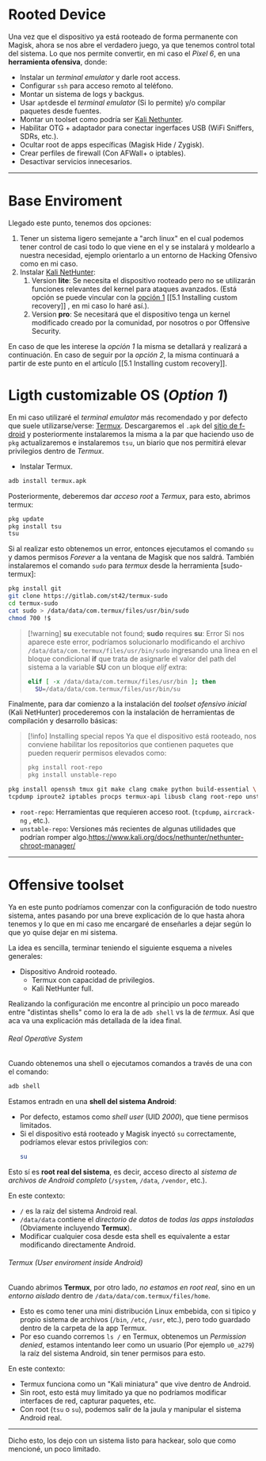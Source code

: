 # Rooted Device

Una vez que el dispositivo ya está rooteado de forma permanente con Magisk, ahora se nos abre el verdadero juego, ya que tenemos control total del sistema. Lo que nos permite convertir, en mi caso el *Pixel 6*, en una **herramienta ofensiva**, donde:

- Instalar un *terminal emulator* y darle root access.
- Configurar `ssh` para acceso remoto al teléfono.
- Montar un sistema de logs y backgus.
- Usar `apt`desde el *terminal emulator* (Si lo permite) y/o compilar paquetes desde fuentes.
- Montar un toolset como podría ser [Kali Nethunter](https://www.kali.org/get-kali/#kali-mobile).
- Habilitar OTG + adaptador para conectar ingerfaces USB (WiFi Sniffers, SDRs, etc.).
- Ocultar root de apps específicas (Magisk Hide / Zygisk).
- Crear perfiles de firewall (Con AFWall+ o iptables).
- Desactivar servicios innecesarios.

-----
# Base Enviroment

Llegado este punto, tenemos dos opciones:

1. Tener un sistema ligero semejante a "arch linux" en el cual podemos tener control de casi todo lo que viene en el y se instalará y moldearlo a nuestra necesidad, ejemplo orientarlo a un entorno de Hacking Ofensivo como en mi caso.
2. Instalar [Kali NetHunter](https://www.kali.org/docs/nethunter/):
	1. Version **lite**: Se necesita el dispositivo rooteado pero no se utilizarán funciones relevantes del kernel para ataques avanzados. (Está opción se puede vincular con la [opción 1]() [[5.1 Installing custom recovery]]
, en mi caso lo haré así.).
	2. Version **pro**: Se necesitará que el dispositivo tenga un kernel modificado creado por la comunidad, por nosotros o por Offensive Security.

En caso de que les interese la *opción* *1* la misma se detallará y realizará a continuación. En caso de seguir por la *opción* *2*, la misma continuará a partir de este punto en el artículo [[5.1 Installing custom recovery]].

# Ligth customizable OS (*Option 1*)

En mi caso utilizaré el *terminal emulator* más recomendado y por defecto que suele utilizarse/verse: [Termux](https://termux.dev/en/). Descargaremos el `.apk` del [sitio de f-droid](https://f-droid.org/en/packages/com.termux/) y posteriormente instalaremos la misma a la par que haciendo uso de `pkg` actualizaremos e instalaremos `tsu`, un biario que nos permitirá elevar privilegios dentro de *Termux*.

- Instalar Termux.
 ```bash
adb install termux.apk
```

Posteriormente, deberemos dar *acceso root* a *Termux*, para esto, abrimos termux:

```bash
pkg update
pkg install tsu
tsu
```

Si al realizar esto obtenemos un error, entonces ejecutamos el comando `su` y damos permisos *Forever* a la ventana de Magisk que nos saldrá. También instalaremos el comando `sudo` para *termux* desde la herramienta [sudo-termux]:

```bash
pkg install git
git clone https://gitlab.com/st42/termux-sudo
cd termux-sudo
cat sudo > /data/data/com.termux/files/usr/bin/sudo
chmod 700 !$ 
```

> [!warning] **su** executable not found; **sudo** requires **su**:  Error
> Si nos aparece este error, podríamos solucionarlo modificando el archivo `/data/data/com.termux/files/usr/bin/sudo` ingresando una linea en el bloque condicional **if** que trata de asignarle el valor del path del sistema a la variable **SU** con un bloque *elif* extra:
> 
> ```bash
> elif [ -x /data/data/com.termux/files/usr/bin ]; then
> 	SU=/data/data/com.termux/files/usr/bin/su
> ```

Finalmente, para dar comienzo a la instalación del *toolset ofensivo inicial* (Kali NetHunter) procederemos con la instalación de herramientas de compilación y desarrollo básicas:

> [!info] Installing special repos
> Ya que el dispositivo está rooteado, nos conviene habilitar los repositorios que contienen paquetes que pueden requerir permisos elevados como:
> ```bash
> pkg install root-repo
> pkg install unstable-repo
> ```

```bash
pkg install openssh tmux git make clang cmake python build-essential \
tcpdump iproute2 iptables procps termux-api libusb clang root-repo unstable-repo
```

- `root-repo`: Herramientas que requieren acceso root. (`tcpdump`, `aircrack-ng` , etc.).
- `unstable-repo`: Versiones más recientes de algunas utilidades que podrían romper algo.https://www.kali.org/docs/nethunter/nethunter-chroot-manager/

----
# Offensive toolset

Ya en este punto podríamos comenzar con la configuración de todo nuestro sistema, antes pasando por una breve explicación de lo que hasta ahora tenemos y lo que en mi caso me encargaré de enseñarles a dejar según lo que yo quise dejar en mi sistema.

La idea es sencilla, terminar teniendo el siguiente esquema a niveles generales:

- Dispositivo Android rooteado.
	- Termux con capacidad de privilegios.
	- Kali NetHunter full.

Realizando la configuración me encontre al principio un poco mareado entre "distintas shells" como lo era la de `adb shell` vs la de *termux*. Así que aca va una explicación más detallada de la idea final.
###### Real Operative System

Cuando obtenemos una shell o ejecutamos comandos a través de una con el comando: 

```bash
adb shell
```

Estamos entradn en una **shell del sistema Android**:
- Por defecto, estamos como *shell user* (UID *2000*), que tiene permisos limitados.
- Si el dispositivo está rooteado y Magisk inyectó `su` correctamente, podríamos elevar estos privilegios con:
	```bash
	su
	```
Esto sí es **root real del sistema**, es decir, acceso directo al *sistema de archivos de Android completo* (`/system`, `/data`, `/vendor`, etc.).

En este contexto:

- `/` es la raíz del sistema Android real.
- `/data/data` contiene el *directorio de datos* de *todas las apps instaladas* (Obviamente incluyendo **Termux**).
- Modificar cualquier cosa desde esta shell es equivalente a estar modificando directamente Android.
###### Termux (User enviroment inside Android)

Cuando abrimos **Termux**, por otro lado, *no estamos en root real*, sino en un *entorno aislado* dentro de `/data/data/com.termux/files/home`.

- Esto es como tener una mini distribución Linux embebida, con si tipico y propio sistema de archivos (`/bin`, `/etc`, `/usr`, etc.), pero todo guardado dentro de la carpeta de la app Termux.
- Por eso cuando corremos `ls /` en Termux, obtenemos un *Permission denied*, estamos intentando leer como un usuario (Por ejemplo `u0_a279`) la raíz del sistema Android, sin tener permisos para esto.

En este contexto:

- Termux funciona como un "Kali miniatura" que vive dentro de Android.
- Sin root, esto está muy limitado ya que no podríamos modificar interfaces de red, capturar paquetes, etc.
- Con root (`tsu` o `su`), podemos salir de la jaula y manipular el sistema Android real.

----
 
 Dicho esto, los dejo con un sistema listo para hackear, solo que como mencioné, un poco limitado.